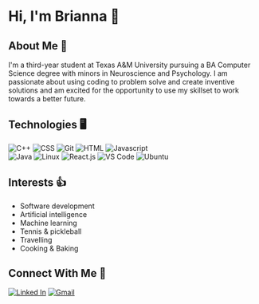 # Hi, I'm Brianna 👋

## About Me 💬
I'm a third-year student at Texas A&M University pursuing a BA Computer Science degree with minors in Neuroscience and Psychology. I am passionate about using coding to problem solve and create inventive solutions and am excited for the opportunity to use my skillset to work towards a better future.

<!--## What I'm Up To 🔍-->

## Technologies 🖥
![C++](https://img.shields.io/badge/C%2B%2B-00599C?style=for-the-badge&logo=c%2B%2B&logoColor=white)
![CSS](https://img.shields.io/badge/CSS-239120?&style=for-the-badge&logo=css3&logoColor=white)
![Git](https://img.shields.io/badge/GitHub-100000?style=for-the-badge&logo=github&logoColor=white)
![HTML](https://img.shields.io/badge/HTML-239120?style=for-the-badge&logo=html5&logoColor=white)
![Javascript](https://img.shields.io/badge/JavaScript-323330?style=for-the-badge&logo=javascript&logoColor=F7DF1E)
<br>
![Java](https://img.shields.io/badge/Java-ED8B00?style=for-the-badge&logo=openjdk&logoColor=white)
![Linux](https://img.shields.io/badge/Linux-FCC624?style=for-the-badge&logo=linux&logoColor=black)
![React.js](https://img.shields.io/badge/React-20232A?style=for-the-badge&logo=react&logoColor=61DAFB)
![VS Code](https://img.shields.io/badge/Visual_Studio_Code-0078D4?style=for-the-badge&logo=visual%20studio%20code&logoColor=white)
![Ubuntu](https://img.shields.io/badge/Ubuntu-E95420?style=for-the-badge&logo=ubuntu&logoColor=white)


## Interests 👍
- Software development
- Artificial intelligence
- Machine learning
- Tennis & pickleball
- Travelling
- Cooking & Baking
## Connect With Me 🤝
[![Linked In](https://img.shields.io/badge/LinkedIn-0077B5?style=for-the-badge&logo=linkedin&logoColor=white)](https://www.linkedin.com/in/brianna-bach/)
[![Gmail](https://img.shields.io/badge/gmail-%23D14836.svg?&style=for-the-badge&logo=gmail&logoColor=white)](mailto:briannabach@tamu.edu?subject=Hello%20Brianna,%20From%20Github)

<!--
**bbriannab/bbriannab** is a ✨ _special_ ✨ repository because its `README.md` (this file) appears on your GitHub profile.

Here are some ideas to get you started:

- 🔭 I’m currently working on ...
- 🌱 I’m currently learning ...
- 👯 I’m looking to collaborate on ...
- 🤔 I’m looking for help with ...
- 💬 Ask me about ...
- 📫 How to reach me: ...
- 😄 Pronouns: ...
- ⚡ Fun fact: ...
-->
